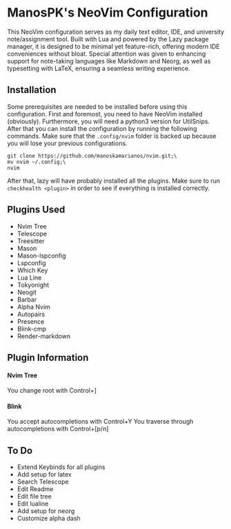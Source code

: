 # ManosPK's NeoVim Configuration
This NeoVim configuration serves as my daily text editor, IDE, and university note/assignment tool. Built with Lua and powered by the Lazy package manager, it is designed to be minimal yet feature-rich, offering modern IDE conveniences without bloat. Special attention was given to enhancing support for note-taking languages like Markdown and Neorg, as well as typesetting with LaTeX, ensuring a seamless writing experience.

## Installation
Some prerequisites are needed to be installed before using this configuration. First and foremost, you need to have NeoVim installed (obviously). Furthermore, you will need a python3 version for UtilSnips. After that you can install the configuration by running the following commands. Make sure that the `.config/nvim` folder is backed up because you will lose your previous configurations.
```
git clone https://github.com/manoskamarianos/nvim.git;\
mv nvim ~/.config;\
nvim
```
After that, lazy will have probably installed all the plugins. Make sure to run `checkhealth <plugin>` in order to see if everything is installed correctly.

## Plugins Used
- Nvim Tree
- Telescope
- Treesitter
- Mason
- Mason-lspconfig
- Lspconfig
- Which Key
- Lua Line
- Tokyonight
- Neogit
- Barbar
- Alpha Nvim
- Autopairs
- Presence
- Blink-cmp
- Render-markdown

## Plugin Information

#### Nvim Tree
You change root with Control+]

#### Blink
You accept autocompletions with Control+Y
You traverse through autocompletions with Control+[p/n]

## To Do
- Extend Keybinds for all plugins
- Add setup for latex
- Search Telescope
- Edit Readme
- Edit file tree
- Edit lualine
- Add setup for neorg
- Customize alpha dash

